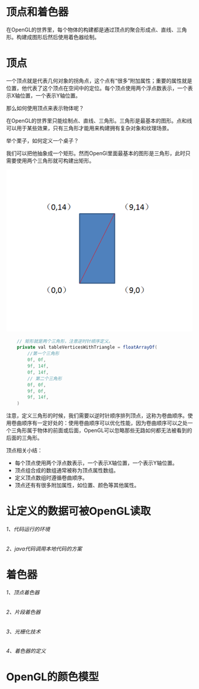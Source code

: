 # 顶点和着色器

在OpenGL的世界里，每个物体的构建都是通过顶点的聚合形成点、直线、三角形。构建成图形后然后使用着色器绘制。

# 顶点

一个顶点就是代表几何对象的拐角点，这个点有“很多”附加属性；重要的属性就是位置，他代表了这个顶点在空间中的定位。每个顶点使用两个浮点数表示，一个表示X轴位置，一个表示Y轴位置。

那么如何使用顶点来表示物体呢？

在OpenGL的世界里只能绘制点、直线、三角形。三角形是最基本的图形。点和线可以用于某些效果，只有三角形才能用来构建拥有复杂对象和纹理场景。

举个栗子，如何定义一个桌子？

我们可以把他抽象成一个矩形。然而OpenGl里面最基本的图形是三角形，此时只需要使用两个三角形就可构建出矩形。

![clear_screen](https://github.com/sunnnydaydev/OpenGlES/blob/master/screenshot/rectangle.png)

```java
    // 矩形就是两个三角形，注意逆时针顺序定义。
    private val tableVerticesWithTriangle = floatArrayOf(
        //第一个三角形
        0f, 0f,
        9f, 14f,
        0f, 14f,
        // 第二个三角形
        0f, 0f,
        9f, 0f,
        9f, 14f,
    )
```

注意，定义三角形的时候，我们需要以逆时针顺序排列顶点，这称为卷曲顺序。使用卷曲顺序有一定好处的：使用卷曲顺序可以优化性能，因为卷曲顺序可以之处一个三角形属于物体的前面或后面，OpenGL可以忽略那些无路如何都无法被看到的后面的三角形。

顶点相关小结：

- 每个顶点使用两个浮点数表示，一个表示X轴位置，一个表示Y轴位置。
- 顶点组合成的数组通常被称为顶点属性数组。
- 定义顶点数组时遵循卷曲顺序。
- 顶点还有有很多附加属性，如位置、颜色等其他属性。

# 让定义的数据可被OpenGL读取

###### 1、代码运行的环境

###### 2、java代码调用本地代码的方案

# 着色器

###### 1、顶点着色器

###### 2、片段着色器

###### 3、光栅化技术

###### 4、着色器的定义



# OpenGL的颜色模型





